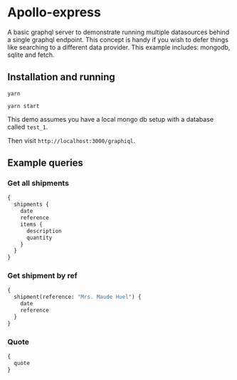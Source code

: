 # Apollo-express

A basic graphql server to demonstrate running multiple datasources behind a single graphql endpoint.
This concept is handy if you wish to defer things like searching to a different data provider.
This example includes: mongodb, sqlite and fetch.

## Installation and running 

`yarn`

`yarn start`

This demo assumes you have a local mongo db setup with a database called `test_1`.

Then visit `http://localhost:3000/graphiql`.

## Example queries 

### Get all shipments

```graphql
{
  shipments {
    date
    reference
    items {
      description
      quantity
    }
  }
}
```

### Get shipment by ref

```graphql
{
  shipment(reference: "Mrs. Maude Huel") {
    date
    reference
  }
}
```

### Quote

```graphql
{
  quote
}
```